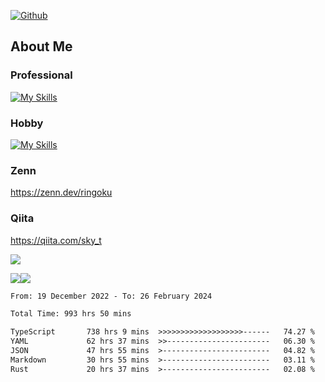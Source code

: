 [![Github](https://img.shields.io/github/followers/skyt-a?label=Follow&style=social)](https://github.com/skyt-a)

## About Me
### Professional
[![My Skills](https://skillicons.dev/icons?i=react,ts,js,nodejs,java,graphql,firebase,githubactions&theme=light)](https://skillicons.dev)
### Hobby
[![My Skills](https://skillicons.dev/icons?i=unity,rust,py&theme=light)](https://skillicons.dev)

### Zenn
https://zenn.dev/ringoku
### Qiita
https://qiita.com/sky_t


![](https://github-profile-summary-cards.vercel.app/api/cards/profile-details?username=skyt-a&theme=default)

![](https://github-profile-summary-cards.vercel.app/api/cards/repos-per-language?username=skyt-a&theme=default)![](https://github-profile-summary-cards.vercel.app/api/cards/stats?username=RinGoku&theme=default)

<!--START_SECTION:waka-->

```txt
From: 19 December 2022 - To: 26 February 2024

Total Time: 993 hrs 50 mins

TypeScript       738 hrs 9 mins  >>>>>>>>>>>>>>>>>>>------   74.27 %
YAML             62 hrs 37 mins  >>-----------------------   06.30 %
JSON             47 hrs 55 mins  >------------------------   04.82 %
Markdown         30 hrs 55 mins  >------------------------   03.11 %
Rust             20 hrs 37 mins  >------------------------   02.08 %
```

<!--END_SECTION:waka-->
